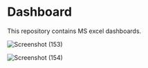 # Dashboard
This repository contains MS excel dashboards.

![Screenshot (153)](https://user-images.githubusercontent.com/85499728/233375859-0803c186-6abe-4f11-88f7-0c0510de8307.png)























![Screenshot (154)](https://user-images.githubusercontent.com/85499728/233376541-b770824e-a057-43cb-954f-a077bfd257d9.png)
